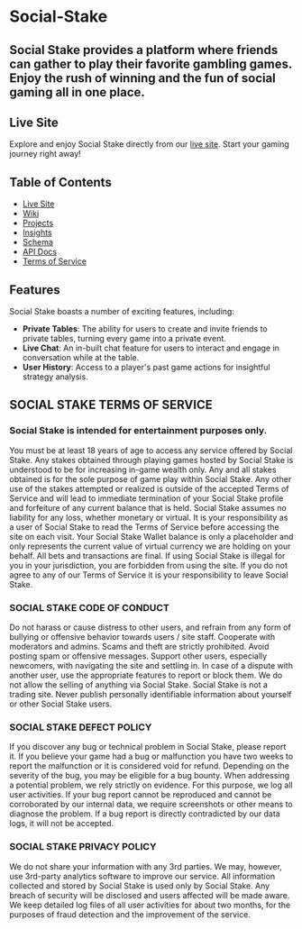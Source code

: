# Social-Stake
## Social Stake provides a platform where friends can gather to play their favorite gambling games. Enjoy the rush of winning and the fun of social gaming all in one place. 


## Live Site

Explore and enjoy Social Stake directly from our [live site](http://social-stake.onrender.com). Start your gaming journey right away!


## Table of Contents
 - [Live Site](http://social-stake.onrender.com)
 - [Wiki](https://github.com/dcraderdev/Social-Stake/wiki)
 - [Projects](https://github.com/dcraderdev/Social-Stake/projects)
 - [Insights](https://github.com/dcraderdev/Social-Stake/pulse)
 - [Schema](https://github.com/dcraderdev/Social-Stake/wiki/Schema)
 - [API Docs](https://github.com/dcraderdev/Social-Stake/wiki/API-Routes)
 - [Terms of Service](https://github.com/dcraderdev/Social-Stake/wiki/Terms-of-Service)
## Features

Social Stake boasts a number of exciting features, including:

- **Private Tables**: The ability for users to create and invite friends to private tables, turning every game into a private event.
- **Live Chat**: An in-built chat feature for users to interact and engage in conversation while at the table.
- **User History**: Access to a player's past game actions for insightful strategy analysis.


## SOCIAL STAKE TERMS OF SERVICE

### Social Stake is intended for entertainment purposes only.
You must be at least 18 years of age to access any service offered by Social Stake.
Any stakes obtained through playing games hosted by Social Stake is understood to be for increasing in-game wealth only.
Any and all stakes obtained is for the sole purpose of game play within Social Stake.
Any other use of the stakes attempted or realized is outside of the accepted Terms of Service and will lead to immediate termination of your Social Stake profile and forfeiture of any current balance that is held.
Social Stake assumes no liability for any loss, whether monetary or virtual.
It is your responsibility as a user of Social Stake to read the Terms of Service before accessing the site on each visit.
Your Social Stake Wallet balance is only a placeholder and only represents the current value of virtual currency we are holding on your behalf.
All bets and transactions are final.
If using Social Stake is illegal for you in your jurisdiction, you are forbidden from using the site.
If you do not agree to any of our Terms of Service it is your responsibility to leave Social Stake.

### SOCIAL STAKE CODE OF CONDUCT

Do not harass or cause distress to other users, and refrain from any form of bullying or offensive behavior towards users / site staff.
Cooperate with moderators and admins.
Scams and theft are strictly prohibited.
Avoid posting spam or offensive messages.
Support other users, especially newcomers, with navigating the site and settling in.
In case of a dispute with another user, use the appropriate features to report or block them.
We do not allow the selling of anything via Social Stake. Social Stake is not a trading site.
Never publish personally identifiable information about yourself or other Social Stake users.

### SOCIAL STAKE DEFECT POLICY

If you discover any bug or technical problem in Social Stake, please report it.
If you believe your game had a bug or malfunction you have two weeks to report the malfunction or it is considered void for refund.
Depending on the severity of the bug, you may be eligible for a bug bounty.
When addressing a potential problem, we rely strictly on evidence. For this purpose, we log all user activities.
If your bug report cannot be reproduced and cannot be corroborated by our internal data, we require screenshots or other means to diagnose the problem.
If a bug report is directly contradicted by our data logs, it will not be accepted.

### SOCIAL STAKE PRIVACY POLICY

We do not share your information with any 3rd parties. We may, however, use 3rd-party analytics software to improve our service.
All information collected and stored by Social Stake is used only by Social Stake. Any breach of security will be disclosed and users affected will be made aware.
We keep detailed log files of all user activities for about two months, for the purposes of fraud detection and the improvement of the service.

